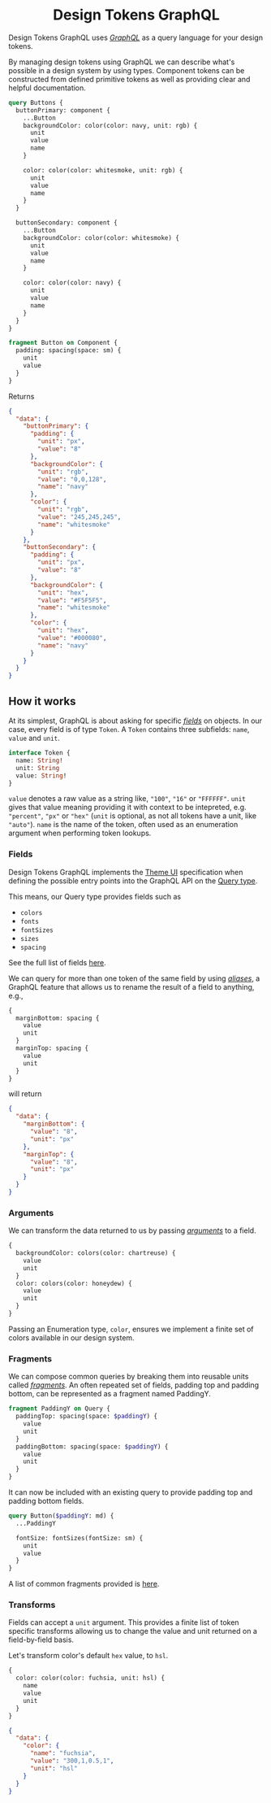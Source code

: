 <h1 style="text-align: center;">Design Tokens GraphQL</h1>

Design Tokens GraphQL uses [_GraphQL_](https://graphql.org/learn/) as a query language for your design tokens.

By managing design tokens using GraphQL we can describe what's possible in a design system by using types. Component tokens can be constructed from defined primitive tokens as well as providing clear and helpful documentation.

```graphql
query Buttons {
  buttonPrimary: component {
    ...Button
    backgroundColor: color(color: navy, unit: rgb) {
      unit
      value
      name
    }

    color: color(color: whitesmoke, unit: rgb) {
      unit
      value
      name
    }
  }

  buttonSecondary: component {
    ...Button
    backgroundColor: color(color: whitesmoke) {
      unit
      value
      name
    }

    color: color(color: navy) {
      unit
      value
      name
    }
  }
}

fragment Button on Component {
  padding: spacing(space: sm) {
    unit
    value
  }
}
```

Returns

```json
{
  "data": {
    "buttonPrimary": {
      "padding": {
        "unit": "px",
        "value": "8"
      },
      "backgroundColor": {
        "unit": "rgb",
        "value": "0,0,128",
        "name": "navy"
      },
      "color": {
        "unit": "rgb",
        "value": "245,245,245",
        "name": "whitesmoke"
      }
    },
    "buttonSecondary": {
      "padding": {
        "unit": "px",
        "value": "8"
      },
      "backgroundColor": {
        "unit": "hex",
        "value": "#F5F5F5",
        "name": "whitesmoke"
      },
      "color": {
        "unit": "hex",
        "value": "#000080",
        "name": "navy"
      }
    }
  }
}
```

<h2>How it works</h2>

At its simplest, GraphQL is about asking for specific [_fields_](https://graphql.org/learn/schema/#object-types-and-fields) on objects. In our case, every field is of type <code>Token</code>. A <code>Token</code> contains three subfields: `name`, <code>value</code> and <code>unit</code>.

```graphql
interface Token {
  name: String!
  unit: String
  value: String!
}
```

`value` denotes a raw value as a string like, `"100"`, `"16"` or `"FFFFFF"`. `unit` gives that value meaning providing it with context to be intepreted, e.g. `"percent"`, `"px"` or `"hex"` (`unit` is optional, as not all tokens have a unit, like `"auto"`). `name` is the name of the token, often used as an enumeration argument when performing token lookups.

<h3>Fields</h3>

Design Tokens GraphQL implements the [Theme UI](https://theme-ui.com/theme-spec/) specification when defining the possible entry points into the GraphQL API on the [Query type](https://graphql.org/learn/execution/#root-fields-resolvers).

This means, our Query type provides fields such as

- `colors`
- `fonts`
- `fontSizes`
- `sizes`
- `spacing`

See the full list of fields [here]().

We can query for more than one token of the same field by using [_aliases_](https://graphql.org/learn/queries/#aliases), a GraphQL feature that allows us to rename the result of a field to anything, e.g.,

```graphql
{
  marginBottom: spacing {
    value
    unit
  }
  marginTop: spacing {
    value
    unit
  }
}
```

will return

```json
{
  "data": {
    "marginBottom": {
      "value": "8",
      "unit": "px"
    },
    "marginTop": {
      "value": "8",
      "unit": "px"
    }
  }
}
```

<h3>Arguments</h3>

We can transform the data returned to us by passing [_arguments_](https://graphql.org/learn/queries/#arguments) to a field.

```graphql
{
  backgroundColor: colors(color: chartreuse) {
    value
    unit
  }
  color: colors(color: honeydew) {
    value
    unit
  }
}
```

Passing an Enumeration type, <code>color</code>, ensures we implement a finite set of colors available in our design system.

<h3>Fragments</h3>

We can compose common queries by breaking them into reusable units called [_fragments_](https://graphql.org/learn/queries/#fragments). An often repeated set of fields, padding top and padding bottom, can be represented as a fragment named PaddingY.

```graphql
fragment PaddingY on Query {
  paddingTop: spacing(space: $paddingY) {
    value
    unit
  }
  paddingBottom: spacing(space: $paddingY) {
    value
    unit
  }
}
```

It can now be included with an existing query to provide padding top and padding bottom fields.

```graphql
query Button($paddingY: md) {
  ...PaddingY

  fontSize: fontSizes(fontSize: sm) {
    unit
    value
  }
}
```

A list of common fragments provided is [here]().

<h3>Transforms</h3>

Fields can accept a `unit` argument. This provides a finite list of token specific transforms allowing us to change the value and unit returned on a field-by-field basis.

Let's transform color's default `hex` value, to `hsl`.

```graphql
{
  color: color(color: fuchsia, unit: hsl) {
    name
    value
    unit
  }
}
```

```json
{
  "data": {
    "color": {
      "name": "fuchsia",
      "value": "300,1,0.5,1",
      "unit": "hsl"
    }
  }
}
```
